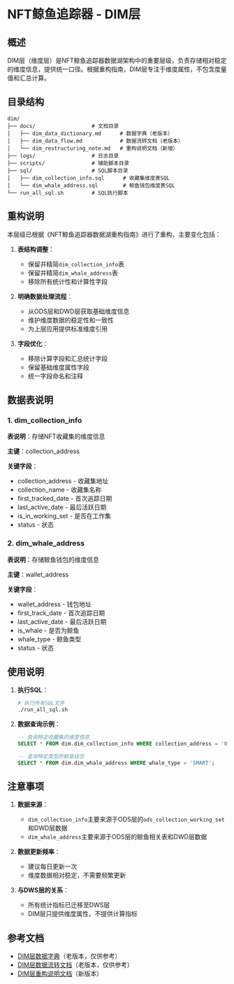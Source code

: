# NFT鲸鱼追踪器 - DIM层

## 概述

DIM层（维度层）是NFT鲸鱼追踪器数据湖架构中的重要层级，负责存储相对稳定的维度信息，提供统一口径。根据重构指南，DIM层专注于维度属性，不包含度量值和汇总计算。

## 目录结构

```
dim/
├── docs/                  # 文档目录
│   ├── dim_data_dictionary.md      # 数据字典（老版本）
│   ├── dim_data_flow.md            # 数据流转文档（老版本）
│   └── dim_restructuring_note.md   # 重构说明文档（新增）
├── logs/                  # 日志目录
├── scripts/               # 辅助脚本目录
├── sql/                   # SQL脚本目录
│   ├── dim_collection_info.sql      # 收藏集维度表SQL
│   └── dim_whale_address.sql        # 鲸鱼钱包维度表SQL
└── run_all_sql.sh         # SQL执行脚本
```

## 重构说明

本层级已根据《NFT鲸鱼追踪器数据湖重构指南》进行了重构，主要变化包括：

1. **表结构调整**：
   - 保留并精简`dim_collection_info`表
   - 保留并精简`dim_whale_address`表
   - 移除所有统计性和计算性字段

2. **明确数据处理流程**：
   - 从ODS层和DWD层获取基础维度信息
   - 维护维度数据的稳定性和一致性
   - 为上层应用提供标准维度引用

3. **字段优化**：
   - 移除计算字段和汇总统计字段
   - 保留基础维度属性字段
   - 统一字段命名和注释

## 数据表说明

### 1. dim_collection_info

**表说明**：存储NFT收藏集的维度信息

**主键**：collection_address

**关键字段**：
- collection_address - 收藏集地址
- collection_name - 收藏集名称
- first_tracked_date - 首次追踪日期
- last_active_date - 最后活跃日期
- is_in_working_set - 是否在工作集
- status - 状态

### 2. dim_whale_address

**表说明**：存储鲸鱼钱包的维度信息

**主键**：wallet_address

**关键字段**：
- wallet_address - 钱包地址
- first_track_date - 首次追踪日期
- last_active_date - 最后活跃日期
- is_whale - 是否为鲸鱼
- whale_type - 鲸鱼类型
- status - 状态

## 使用说明

1. **执行SQL**：
   ```bash
   # 执行所有SQL文件
   ./run_all_sql.sh
   ```

2. **数据查询示例**：
   ```sql
   -- 查询特定收藏集的维度信息
   SELECT * FROM dim.dim_collection_info WHERE collection_address = '0x495f947276749ce646f68ac8c248420045cb7b5e';
   
   -- 查询特定类型的鲸鱼钱包
   SELECT * FROM dim.dim_whale_address WHERE whale_type = 'SMART';
   ```

## 注意事项

1. **数据来源**：
   - `dim_collection_info`主要来源于ODS层的`ods_collection_working_set`和DWD层数据
   - `dim_whale_address`主要来源于ODS层的鲸鱼相关表和DWD层数据

2. **数据更新频率**：
   - 建议每日更新一次
   - 维度数据相对稳定，不需要频繁更新

3. **与DWS层的关系**：
   - 所有统计指标已迁移至DWS层
   - DIM层只提供维度属性，不提供计算指标

## 参考文档

- [DIM层数据字典](./docs/dim_data_dictionary.md)（老版本，仅供参考）
- [DIM层数据流转文档](./docs/dim_data_flow.md)（老版本，仅供参考）
- [DIM层重构说明文档](./docs/dim_restructuring_note.md)（新版本） 